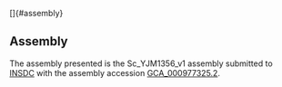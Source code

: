 []{#assembly}

Assembly
--------

The assembly presented is the Sc\_YJM1356\_v1 assembly submitted to
[INSDC](http://www.insdc.org) with the assembly accession
[GCA\_000977325.2](http://www.ebi.ac.uk/ena/data/view/GCA_000977325.2).
